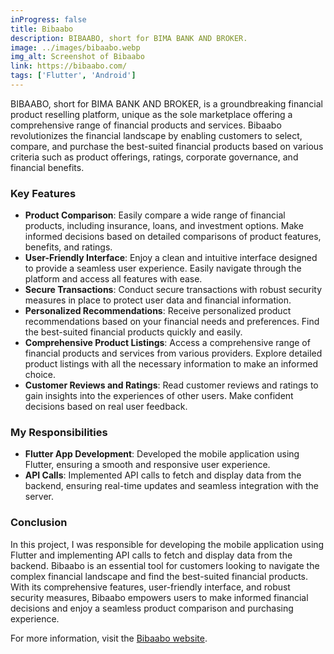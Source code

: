 ```yaml
---
inProgress: false
title: Bibaabo
description: BIBAABO, short for BIMA BANK AND BROKER.
image: ../images/bibaabo.webp
img_alt: Screenshot of Bibaabo
link: https://bibaabo.com/
tags: ['Flutter', 'Android']
---
```


BIBAABO, short for BIMA BANK AND BROKER, is a groundbreaking financial product reselling platform, unique as the sole marketplace offering a comprehensive range of financial products and services. Bibaabo revolutionizes the financial landscape by enabling customers to select, compare, and purchase the best-suited financial products based on various criteria such as product offerings, ratings, corporate governance, and financial benefits.

### Key Features

- **Product Comparison**: Easily compare a wide range of financial products, including insurance, loans, and investment options. Make informed decisions based on detailed comparisons of product features, benefits, and ratings.
- **User-Friendly Interface**: Enjoy a clean and intuitive interface designed to provide a seamless user experience. Easily navigate through the platform and access all features with ease.
- **Secure Transactions**: Conduct secure transactions with robust security measures in place to protect user data and financial information.
- **Personalized Recommendations**: Receive personalized product recommendations based on your financial needs and preferences. Find the best-suited financial products quickly and easily.
- **Comprehensive Product Listings**: Access a comprehensive range of financial products and services from various providers. Explore detailed product listings with all the necessary information to make an informed choice.
- **Customer Reviews and Ratings**: Read customer reviews and ratings to gain insights into the experiences of other users. Make confident decisions based on real user feedback.

### My Responsibilities

- **Flutter App Development**: Developed the mobile application using Flutter, ensuring a smooth and responsive user experience.
- **API Calls**: Implemented API calls to fetch and display data from the backend, ensuring real-time updates and seamless integration with the server.

### Conclusion

In this project, I was responsible for developing the mobile application using Flutter and implementing API calls to fetch and display data from the backend. Bibaabo is an essential tool for customers looking to navigate the complex financial landscape and find the best-suited financial products. With its comprehensive features, user-friendly interface, and robust security measures, Bibaabo empowers users to make informed financial decisions and enjoy a seamless product comparison and purchasing experience.

For more information, visit the [Bibaabo website](https://bibaabo.com/).
